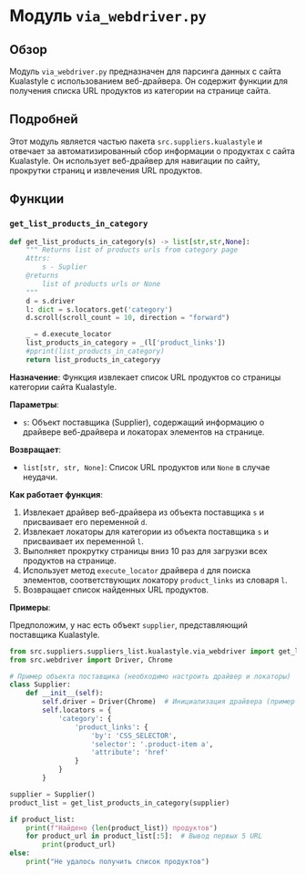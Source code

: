 # Модуль `via_webdriver.py`

## Обзор

Модуль `via_webdriver.py` предназначен для парсинга данных с сайта Kualastyle с использованием веб-драйвера. Он содержит функции для получения списка URL продуктов из категории на странице сайта.

## Подробней

Этот модуль является частью пакета `src.suppliers.kualastyle` и отвечает за автоматизированный сбор информации о продуктах с сайта Kualastyle. Он использует веб-драйвер для навигации по сайту, прокрутки страниц и извлечения URL продуктов.

## Функции

### `get_list_products_in_category`

```python
def get_list_products_in_category(s) -> list[str,str,None]:
    """ Returns list of products urls from category page
    Attrs:
        s - Suplier
    @returns
        list of products urls or None
    """
    d = s.driver
    l: dict = s.locators.get('category')
    d.scroll(scroll_count = 10, direction = "forward")

    _ = d.execute_locator
    list_products_in_category = _(l['product_links'])
    #pprint(list_products_in_category)
    return list_products_in_categoryy
```

**Назначение**: Функция извлекает список URL продуктов со страницы категории сайта Kualastyle.

**Параметры**:
- `s`: Объект поставщика (Supplier), содержащий информацию о драйвере веб-драйвера и локаторах элементов на странице.

**Возвращает**:
- `list[str, str, None]`: Список URL продуктов или `None` в случае неудачи.

**Как работает функция**:

1.  Извлекает драйвер веб-драйвера из объекта поставщика `s` и присваивает его переменной `d`.
2.  Извлекает локаторы для категории из объекта поставщика `s` и присваивает их переменной `l`.
3.  Выполняет прокрутку страницы вниз 10 раз для загрузки всех продуктов на странице.
4.  Использует метод `execute_locator` драйвера `d` для поиска элементов, соответствующих локатору `product_links` из словаря `l`.
5.  Возвращает список найденных URL продуктов.

**Примеры**:

Предположим, у нас есть объект `supplier`, представляющий поставщика Kualastyle.

```python
from src.suppliers.suppliers_list.kualastyle.via_webdriver import get_list_products_in_category
from src.webdriver import Driver, Chrome

# Пример объекта поставщика (необходимо настроить драйвер и локаторы)
class Supplier:
    def __init__(self):
        self.driver = Driver(Chrome)  # Инициализация драйвера (пример с Chrome)
        self.locators = {
            'category': {
                'product_links': {
                    'by': 'CSS_SELECTOR',
                    'selector': '.product-item a',
                    'attribute': 'href'
                }
            }
        }

supplier = Supplier()
product_list = get_list_products_in_category(supplier)

if product_list:
    print(f"Найдено {len(product_list)} продуктов")
    for product_url in product_list[:5]:  # Вывод первых 5 URL
        print(product_url)
else:
    print("Не удалось получить список продуктов")